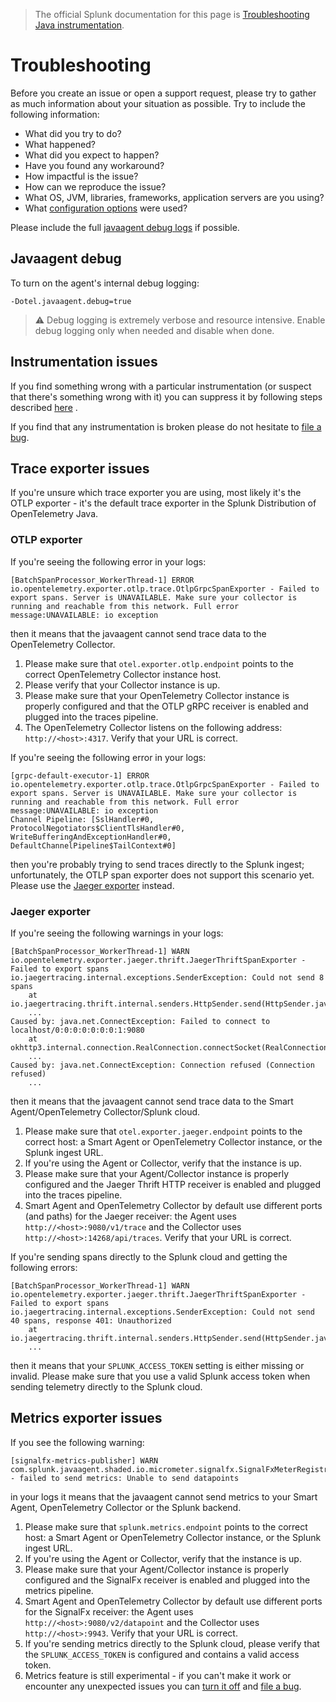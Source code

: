 > The official Splunk documentation for this page is [Troubleshooting Java instrumentation](https://docs.splunk.com/Observability/gdi/get-data-in/application/java/troubleshooting/common-java-troubleshooting.html).

# Troubleshooting

Before you create an issue or open a support request, please try to gather as much information about your situation as
possible. Try to include the following information:

* What did you try to do?
* What happened?
* What did you expect to happen?
* Have you found any workaround?
* How impactful is the issue?
* How can we reproduce the issue?
* What OS, JVM, libraries, frameworks, application servers are you using?
* What [configuration options](advanced-config.md) were used?

Please include the full [javaagent debug logs](#javaagent-debug) if possible.

## Javaagent debug

To turn on the agent's internal debug logging:

`-Dotel.javaagent.debug=true`

> :warning: Debug logging is extremely verbose and resource intensive. Enable
> debug logging only when needed and disable when done.

## Instrumentation issues

If you find something wrong with a particular instrumentation (or suspect that there's something wrong with it) you can
suppress it by following steps
described [here](https://github.com/open-telemetry/opentelemetry-java-instrumentation/blob/main/docs/suppressing-instrumentation.md#suppressing-specific-agent-instrumentation)
.

If you find that any instrumentation is broken please do not hesitate
to [file a bug](https://github.com/signalfx/splunk-otel-java/issues/new).

## Trace exporter issues

If you're unsure which trace exporter you are using, most likely it's the OTLP exporter - it's the default trace
exporter in the Splunk Distribution of OpenTelemetry Java.

### OTLP exporter

If you're seeing the following error in your logs:

```
[BatchSpanProcessor_WorkerThread-1] ERROR io.opentelemetry.exporter.otlp.trace.OtlpGrpcSpanExporter - Failed to export spans. Server is UNAVAILABLE. Make sure your collector is running and reachable from this network. Full error message:UNAVAILABLE: io exception
```

then it means that the javaagent cannot send trace data to the OpenTelemetry Collector.

1. Please make sure that `otel.exporter.otlp.endpoint` points to the correct OpenTelemetry Collector instance host.
2. Please verify that your Collector instance is up.
3. Please make sure that your OpenTelemetry Collector instance is properly configured and that the OTLP gRPC receiver is
   enabled and plugged into the traces pipeline.
4. The OpenTelemetry Collector listens on the following address: `http://<host>:4317`. Verify that your URL is correct.

If you're seeing the following error in your logs:

```
[grpc-default-executor-1] ERROR io.opentelemetry.exporter.otlp.trace.OtlpGrpcSpanExporter - Failed to export spans. Server is UNAVAILABLE. Make sure your collector is running and reachable from this network. Full error message:UNAVAILABLE: io exception
Channel Pipeline: [SslHandler#0, ProtocolNegotiators$ClientTlsHandler#0, WriteBufferingAndExceptionHandler#0, DefaultChannelPipeline$TailContext#0]
```

then you're probably trying to send traces directly to the Splunk ingest; unfortunately, the OTLP span exporter does not
support this scenario yet. Please use the [Jaeger exporter](advanced-config.md#trace-exporters) instead.

### Jaeger exporter

If you're seeing the following warnings in your logs:

```
[BatchSpanProcessor_WorkerThread-1] WARN io.opentelemetry.exporter.jaeger.thrift.JaegerThriftSpanExporter - Failed to export spans
io.jaegertracing.internal.exceptions.SenderException: Could not send 8 spans
	at io.jaegertracing.thrift.internal.senders.HttpSender.send(HttpSender.java:69)
	...
Caused by: java.net.ConnectException: Failed to connect to localhost/0:0:0:0:0:0:0:1:9080
	at okhttp3.internal.connection.RealConnection.connectSocket(RealConnection.java:265)
	...
Caused by: java.net.ConnectException: Connection refused (Connection refused)
	...
```

then it means that the javaagent cannot send trace data to the Smart Agent/OpenTelemetry Collector/Splunk cloud.

1. Please make sure that `otel.exporter.jaeger.endpoint` points to the correct host:
   a Smart Agent or OpenTelemetry Collector instance, or the Splunk ingest URL.
2. If you're using the Agent or Collector, verify that the instance is up.
3. Please make sure that your Agent/Collector instance is properly configured and the Jaeger Thrift HTTP receiver is
   enabled and plugged into the traces pipeline.
4. Smart Agent and OpenTelemetry Collector by default use different ports (and paths)
   for the Jaeger receiver: the Agent uses `http://<host>:9080/v1/trace` and the Collector
   uses `http://<host>:14268/api/traces`. Verify that your URL is correct.

If you're sending spans directly to the Splunk cloud and getting the following errors:

```
[BatchSpanProcessor_WorkerThread-1] WARN io.opentelemetry.exporter.jaeger.thrift.JaegerThriftSpanExporter - Failed to export spans
io.jaegertracing.internal.exceptions.SenderException: Could not send 40 spans, response 401: Unauthorized
	at io.jaegertracing.thrift.internal.senders.HttpSender.send(HttpSender.java:86)
	...
```

then it means that your `SPLUNK_ACCESS_TOKEN` setting is either missing or invalid. Please make sure that you use a
valid Splunk access token when sending telemetry directly to the Splunk cloud.

## Metrics exporter issues

If you see the following warning:

```
[signalfx-metrics-publisher] WARN com.splunk.javaagent.shaded.io.micrometer.signalfx.SignalFxMeterRegistry - failed to send metrics: Unable to send datapoints
```

in your logs it means that the javaagent cannot send metrics to your Smart Agent, OpenTelemetry Collector or the Splunk
backend.

1. Please make sure that `splunk.metrics.endpoint` points to the correct host:
   a Smart Agent or OpenTelemetry Collector instance, or the Splunk ingest URL.
2. If you're using the Agent or Collector, verify that the instance is up.
3. Please make sure that your Agent/Collector instance is properly configured and the SignalFx receiver is enabled and
   plugged into the metrics pipeline.
4. Smart Agent and OpenTelemetry Collector by default use different ports for the SignalFx receiver: the Agent
   uses `http://<host>:9080/v2/datapoint`
   and the Collector uses `http://<host>:9943`. Verify that your URL is correct.
5. If you're sending metrics directly to the Splunk cloud, please verify that the `SPLUNK_ACCESS_TOKEN` is configured
   and contains a valid access token.
6. Metrics feature is still experimental - if you can't make it work or encounter any unexpected issues you
   can [turn it off](advanced-config.md#splunk-distribution-configuration)
   and [file a bug](https://github.com/signalfx/splunk-otel-java/issues/new).
